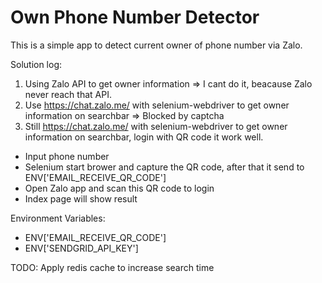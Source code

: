 # Own Phone Number Detector
This is a simple app to detect current owner of phone number via Zalo.

Solution log:
1. Using Zalo API to get owner information => I cant do it, beacause Zalo never reach that API.
2. Use https://chat.zalo.me/ with selenium-webdriver to get owner information on searchbar => Blocked by captcha
3. Still https://chat.zalo.me/ with selenium-webdriver to get owner information on searchbar, login with QR code it work well.
  + Input phone number
  + Selenium start brower and capture the QR code, after that it send to ENV['EMAIL_RECEIVE_QR_CODE']
  + Open Zalo app and scan this QR code to login
  + Index page will show result

Environment Variables:
  + ENV['EMAIL_RECEIVE_QR_CODE']
  + ENV['SENDGRID_API_KEY']

TODO:
  Apply redis cache to increase search time
